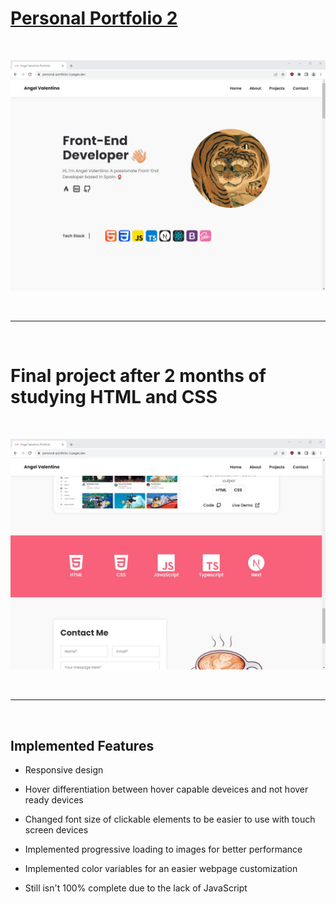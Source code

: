 # [Personal Portfolio 2](https://personal-portfolio-2.pages.dev/)

<br>

![webpage screenshot](images/webpage-screenshot.jpg)

<br>
<hr>
<br>

# Final project after 2 months of studying HTML and CSS

<br>

![webpage screenshot](images/webpage-screenshot2.jpg)

<br>
<hr>
<br>

## Implemented Features

- Responsive design

- Hover differentiation between hover capable deveices and not hover ready devices

- Changed font size of clickable elements to be easier to use with touch screen devices

- Implemented progressive loading to images for better performance

- Implemented color variables for an easier webpage customization

- Still isn't 100% complete due to the lack of JavaScript
